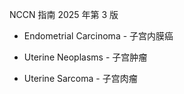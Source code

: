 NCCN 指南 2025 年第 3 版


- Endometrial Carcinoma  - 子宫内膜癌

- Uterine Neoplasms  - 子宫肿瘤

- Uterine Sarcoma  - 子宫肉瘤